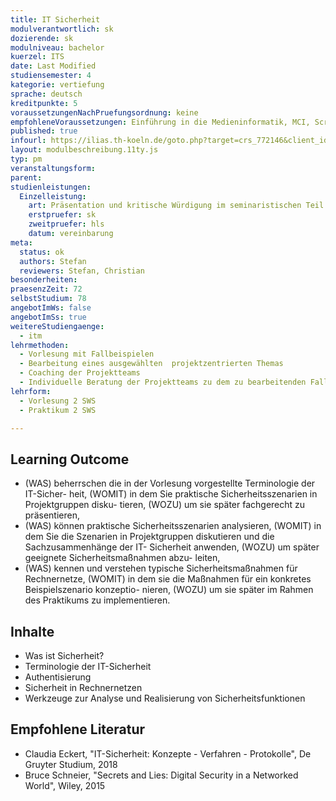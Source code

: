 ```yaml
---
title: IT Sicherheit
modulverantwortlich: sk
dozierende: sk
modulniveau: bachelor
kuerzel: ITS
date: Last Modified
studiensemester: 4
kategorie: vertiefung
sprache: deutsch
kreditpunkte: 5
voraussetzungenNachPruefungsordnung: keine
empfohleneVoraussetzungen: Einführung in die Medieninformatik, MCI, Screendesign, Grundlagen des Web, Kommunikationstechnik
published: true
infourl: https://ilias.th-koeln.de/goto.php?target=crs_772146&client_id=ILIAS_FH_Koeln
layout: modulbeschreibung.11ty.js
typ: pm
veranstaltungsform: 
parent:
studienleistungen:
  Einzelleistung:
    art: Präsentation und kritische Würdigung im seminaristischen Teil des Praktikums
    erstpruefer: sk
    zweitpruefer: hls
    datum: vereinbarung
meta:
  status: ok   
  authors: Stefan
  reviewers: Stefan, Christian
besonderheiten: 
praesenzZeit: 72
selbstStudium: 78
angebotImWs: false
angebotImSs: true
weitereStudiengaenge: 
  - itm
lehrmethoden:
  - Vorlesung mit Fallbeispielen
  - Bearbeitung eines ausgewählten  projektzentrierten Themas
  - Coaching der Projektteams
  - Individuelle Beratung der Projektteams zu dem zu bearbeitenden Fall im Praktikum  
lehrform:
  - Vorlesung 2 SWS
  - Praktikum 2 SWS

---
```


## Learning Outcome
* (WAS) beherrschen die in der Vorlesung vorgestellte Terminologie der IT-Sicher-
heit, (WOMIT) in dem Sie praktische Sicherheitsszenarien in Projektgruppen disku-
tieren, (WOZU) um sie später fachgerecht zu präsentieren,
* (WAS) können praktische Sicherheitsszenarien analysieren, (WOMIT) in dem Sie
die Szenarien in Projektgruppen diskutieren und die Sachzusammenhänge der IT-
Sicherheit anwenden, (WOZU) um später geeignete Sicherheitsmaßnahmen abzu-
leiten,
* (WAS) kennen und verstehen typische Sicherheitsmaßnahmen für Rechnernetze,
(WOMIT) in dem sie die Maßnahmen für ein konkretes Beispielszenario konzeptio-
nieren, (WOZU) um sie später im Rahmen des Praktikums zu implementieren.

## Inhalte
* Was ist Sicherheit?
* Terminologie der IT-Sicherheit
* Authentisierung
* Sicherheit in Rechnernetzen
* Werkzeuge zur Analyse und Realisierung von Sicherheitsfunktionen

## Empfohlene Literatur
* Claudia Eckert, "IT-Sicherheit: Konzepte - Verfahren - Protokolle", De Gruyter Studium, 2018
* Bruce Schneier, "Secrets and Lies: Digital Security in a Networked World", Wiley, 2015

